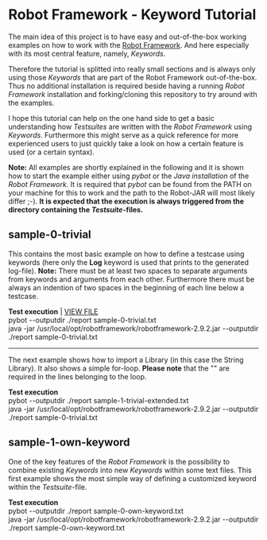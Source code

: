 # Robot Framework - Keyword Tutorial

The main idea of this project is to have easy and out-of-the-box working examples on how to work with the [Robot Framework](http://www.robotframework.org). And here especially with its most central feature, namely, _Keywords_.

Therefore the tutorial is splitted into really small sections and is always only using those _Keywords_ that are part of the Robot Framework out-of-the-box. Thus no additional installation is required beside having a running _Robot Framework_ installation and forking/cloning this repository to try around with the examples.

I hope this tutorial can help on the one hand side to get a basic understanding how _Testsuites_ are written with the _Robot Framework_ using _Keywords_. Furthermore this might serve as a quick reference for more experienced users to just quickly take a look on how a certain feature is used (or a certain syntax).

__Note:__ All examples are shortly explained in the following and it is shown how to start the example either using _pybot_ or the _Java installation_ of the _Robot Framework_. It is required that _pybot_ can be found from the PATH on your machine for this to work and the path to the Robot-JAR will most likely differ ;-). __It is expected that the execution is always triggered from the directory containing the _Testsuite_-files.__

## sample-0-trivial

This contains the most basic example on how to define a testcase using keywords (here only the __Log__ keyword is used that prints to the generated log-file). __Note:__ There must be at least two spaces to separate arguments from keywords and arguments from each other. Furthermore there must be always an indention of two spaces in the beginning of each line below a testcase.  

__Test execution__  | [VIEW FILE](https://github.com/ThomasJaspers/robot-keyword-tutorial/blob/master/sample-0-trivial/sample-0-trivial.txt)  
pybot --outputdir ./report sample-0-trivial.txt  
java -jar /usr/local/opt/robotframework/robotframework-2.9.2.jar --outputdir ./report sample-0-trivial.txt

----------------------------------------------------------------------------------------------------------------

The next example shows how to import a Library (in this case the String Library). It also shows a simple for-loop. __Please note__ that the "\" are required in the lines belonging to the loop.

__Test execution__  
pybot --outputdir ./report sample-1-trivial-extended.txt  
java -jar /usr/local/opt/robotframework/robotframework-2.9.2.jar --outputdir ./report sample-0-trivial.txt


## sample-1-own-keyword

One of the key features of the _Robot Framework_ is the possibility to combine existing _Keywords_ into new _Keywords_ within some text files. This first example shows the most simple way of defining a customized keyword within the _Testsuite_-file.

__Test execution__  
pybot --outputdir ./report sample-0-own-keyword.txt  
java -jar /usr/local/opt/robotframework/robotframework-2.9.2.jar --outputdir ./report sample-0-own-keyword.txt


